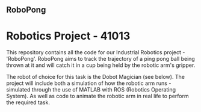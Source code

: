 ## RoboPong
# Robotics Project - 41013

This repository contains all the code for our Industrial Robotics project - 'RoboPong'. 
RoboPong aims to track the trajectory of a ping pong ball being thrown at it and will catch it in a cup being held by the robotic arm's gripper.

The robot of choice for this task is the Dobot Magician (see below).
The project will include both a simulation of how the robotic arm runs - simulated through the use of MATLAB with ROS (Robotics Operating System).
As well as code to animate the robotic arm in real life to perform the required task.

